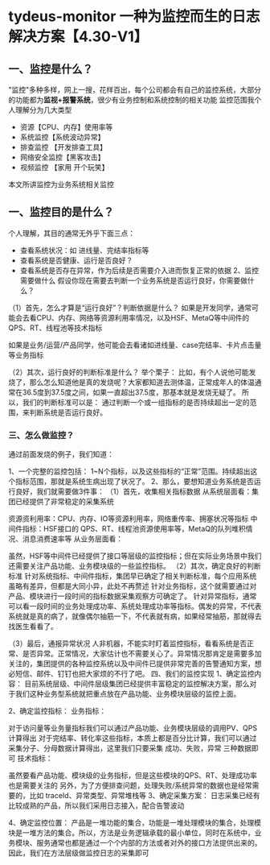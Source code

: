 # tydeus-monitor 一种为监控而生的日志解决方案【4.30-V1】 

## 一、监控是什么？

"监控"多种多样，网上一搜，花样百出，每个公司都会有自己的监控系统，大部分的功能都为**监视+报警系统**，很少有业务控制和系统控制的相关功能
监控范围我个人理解分为几大类型
* 资源【CPU、内存】使用率等
* 系统监控【系统波动异常】
* 排查监控 【开发排查工具】
* 网络安全监控【黑客攻击】
* 视频监控 【家用 开个玩笑】

本文所讲监控为业务系统相关监控

## 一、监控目的是什么？
个人理解，其目的通常无外乎下面三点：
* 查看系统状况：如 进线量、完结率指标等
* 查看系统是否健康、运行是否良好？
* 查看系统是否存在异常，作为后续是否需要介入进而恢复正常的依据
2、监控需要做什么
假设你现在需要去判断一个业务系统是否运行良好，你需要做什么？

（1）首先，怎么才算是“运行良好”？判断依据是什么？
如果是开发同学，通常可能会去看CPU、内存、网络等资源利用率情况，以及HSF、MetaQ等中间件的QPS、RT、线程池等技术指标

如果是业务/运营/产品同学，他可能会去看诸如进线量、case完结率、卡片点击量等业务指标

（2）其次，运行良好的判断标准是什么？
举个栗子：
比如，有个人说他可能发烧了，那么怎么知道他是真的发烧呢？大家都知道去测体温，正常成年人的体温通常在36.5度到37.5度之间，如果一直超出37.5度，那基本就是发烧无疑了。
所以，我们的判断标准可以是：
通过判断一个或一组指标的是否持续超出一定的范围，来判断系统是否运行良好。

### 三、怎么做监控？
通过前面发烧的例子，我们知道：

1、一个完整的监控包括：
1~N个指标，以及这些指标的“正常”范围。持续超出这个指标范围，那就是系统生病出现了状况了。
2、那么，要想知道业务系统是否运行良好，我们就需要做3件事：
（1）首先，收集相关指标数据
从系统层面看：集团已经提供了非常稳定的采集系统

资源资利用率：CPU、内存、IO等资源利用率，网络重传率、拥塞状况等指标
中间件指标：HSF接口的 QPS、RT、线程池资源使用率等，MetaQ的队列堆积情况、消息消费速率等
从业务层面看：

虽然，HSF等中间件已经提供了接口等层级的监控指标；但在实际业务场景中我们还需要关注产品功能、业务模块级的一些监控指标。
（2）其次，确定良好的判断标准
针对系统指标、中间件指标，集团早已确定了相关判断标准，每个应用系统虽略有差异，但都是大同小异，此处不再赘述
针对业务指标，这个就需要通过对产品、模块进行一段时间的指标数据采集观察方可确定了。
针对异常指标，通常可以看一段时间的业务处理成功率、系统处理成功率等指标。偶发的异常，不代表系统就是真的病了，就像偶尔抽筋一下，不代表就有病，如果经常抽筋，那就得去找医生看看了。

（3）最后，通报异常状况
人非机器，不能实时盯着监控指标，看看系统是否正常、是否异常。正常情况，大家估计也不需要关心了。异常情况那肯定是需要多加关注的，集团提供的各种监控系统以及中间件已提供非常完善的告警通知方案，想必短信、邮件、钉钉也把大家烦的不行了吧。
四、我们的监控实现 
1、确定监控内容：
目前系统层级、中间件层级集团已经提供丰富稳定的监控解决方案，那么对于我们这种业务型系统就把重点放在产品功能、业务模块层级的监控上面。

2、确定监控指标：
业务指标：

对于访问量等业务量指标我们可以通过产品功能、业务模块层级的调用PV、QPS计算得出
对于完结率、转化率这些指标，本质上都是百分比计算，我们可以通过采集分子、分母数据计算得出，这里我们只要采集 成功、失败，异常 三种数据即可
技术指标：

虽然要看产品功能、模块级的业务指标，但是这些模块的QPS、RT、处理成功率也是需要关注的
另外，为了方便排查问题，处理失败/系统异常的数据也是经常需要的，比如 traceId、异常类型、异常堆栈等
3、确定采集方案：
日志采集已经有比较成熟的产品，所以我们采用日志接入，配合告警波动

4、确定监控位置：
产品是一堆功能的集合，功能是一堆处理模块的集合，处理模块是一堆方法的集合。所以，方法是业务逻辑承载的最小单位，同时在系统中，业务模块、服务通常也都是通过一个个内部的方法或者对外的接口方法提供出来的。因此，我们在方法层级做监控日志的采集即可